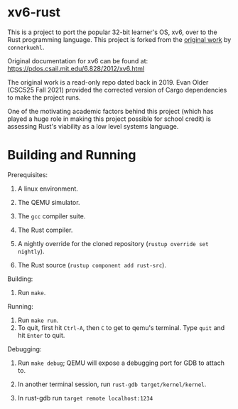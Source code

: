 # xv6-rust

This is a project to port the popular 32-bit learner's OS, xv6, over to the Rust programming language. This project is forked from the [original work](https://github.com/connorkuehl/xv6-rust) by `connerkuehl`. 

Original documentation for xv6 can be found at: https://pdos.csail.mit.edu/6.828/2012/xv6.html 

The original work is a read-only repo dated back in 2019. Evan Older (CSC525 Fall 2021) provided the corrected version of Cargo dependencies to make the project runs. 

One of the motivating academic factors behind this project (which has played a huge role in making this project possible for school credit) is assessing Rust's viability as a low level systems language.

# Building and Running

Prerequisites:

1. A linux environment.

1. The QEMU simulator.

1. The `gcc` compiler suite.

1. The Rust compiler.

1. A nightly override for the cloned repository (`rustup override set nightly`).

1. The Rust source (`rustup component add rust-src`).

Building:

1. Run `make`.

Running:

1. Run `make run`.
2. To quit, first hit `Ctrl-A`, then `C` to get to qemu's terminal. Type `quit` and hit `Enter` to quit. 

Debugging:

1. Run `make debug`; QEMU will expose a debugging port for GDB to attach to.

2. In another terminal session, run `rust-gdb target/kernel/kernel`.
3. In rust-gdb run `target remote localhost:1234`
